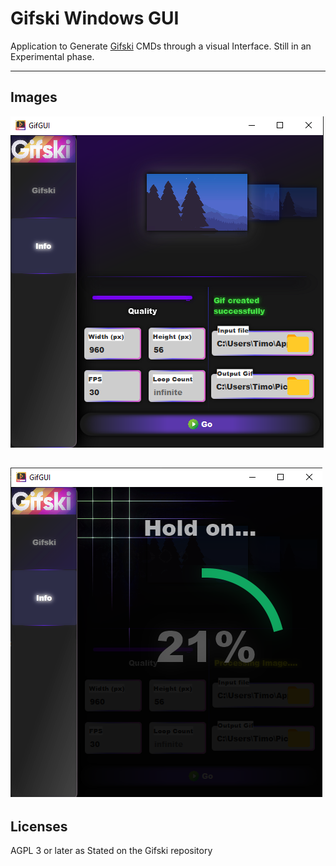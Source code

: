 # Gifski Windows GUI

Application to Generate [Gifski](https://github.com/ImageOptim/gifski) CMDs through a visual Interface.
Still in an Experimental phase.

---
## Images



![](GUIsnap.png )

![](img.png)
-----
## Licenses
AGPL 3 or later as Stated on the Gifski repository
